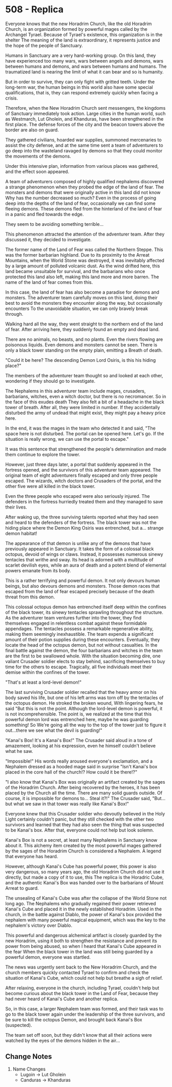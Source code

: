 # 508 - Replica

Everyone knows that the new Horadrim Church, like the old Horadrim Church, is an organization formed by powerful mages called by the Archangel Tyrael. Because of Tyrael's existence, this organization is in the shelter The meaning of the land is extraordinary, it represents justice and the hope of the people of Sanctuary.

Humans in Sanctuary are a very hard-working group. On this land, they have experienced too many wars, wars between angels and demons, wars between humans and demons, and wars between humans and humans. The traumatized land is nearing the limit of what it can bear and so is humanity.

But in order to survive, they can only fight with gritted teeth. Under the long-term war, the human beings in this world also have some special qualifications, that is, they can respond extremely quickly when facing a crisis.

Therefore, when the New Horadrim Church sent messengers, the kingdoms of Sanctuary immediately took action. Large cities in the human world, such as Westmarch, Lut Gholein, and Khanduras, have been strengthened in the first place. The defense forces of the city and the beacon towers above the border are also on guard.

They gathered civilians, hoarded war supplies, summoned mercenaries to assist the city defense, and at the same time sent a team of adventurers to go deep into the wasteland ravaged by demons so that they could monitor the movements of the demons.

Under this intensive plan, information from various places was gathered, and the effect soon appeared.

A team of adventurers composed of highly qualified nephalems discovered a strange phenomenon when they probed the edge of the land of fear. The monsters and demons that were originally active in this land did not know Why has the number decreased so much? Even in the process of going deep into the depths of the land of fear, occasionally we can find some fleeing demons. These demons fled from the hinterland of the land of fear in a panic and fled towards the edge.

They seem to be avoiding something terrible...

This phenomenon attracted the attention of the adventurer team. After they discussed it, they decided to investigate.

The former name of the Land of Fear was called the Northern Steppe. This was the former barbarian highland. Due to its proximity to the Arreat Mountains, when the World Stone was destroyed, it was inevitably affected by a large amount of polluted volcanic dust. As the wind drifted here, this land became unsuitable for survival, and the barbarians who once protected this land also left, making this land more and more barren. The name of the land of fear comes from this.

In this case, the land of fear has also become a paradise for demons and monsters. The adventurer team carefully moves on this land, doing their best to avoid the monsters they encounter along the way, but occasionally encounters To the unavoidable situation, we can only bravely break through.

Walking hard all the way, they went straight to the northern end of the land of fear. After arriving here, they suddenly found an empty and dead land.

There are no animals, no beasts, and no plants. Even the rivers flowing are poisonous liquids. Even demons and monsters cannot be seen. There is only a black tower standing on the empty plain, emitting a Breath of death.

"Could it be here? The descending Demon Lord Osiris, is this his hiding place?"

The members of the adventurer team thought so and looked at each other, wondering if they should go to investigate.

The Nephalems in this adventurer team include mages, crusaders, barbarians, witches, even a witch doctor, but there is no necromancer. So in the face of this exudes death They also felt a bit of a headache in the black tower of breath. After all, they were limited in number. If they accidentally disturbed the army of undead that might exist, they might pay a heavy price here.

In the end, it was the mages in the team who detected it and said, "The space here is not disturbed. The portal can be opened here. Let's go. If the situation is really wrong, we can use the portal to escape."

It was this sentence that strengthened the people's determination and made them continue to explore the tower.

However, just three days later, a portal that suddenly appeared in the fortress opened, and the survivors of this adventurer team appeared. The original team of eight adventurers finally escaped and only three people escaped. The wizards, witch doctors and Crusaders of the portal, and the other five were all killed in the black tower.

Even the three people who escaped were also seriously injured. The defenders in the fortress hurriedly treated them and they managed to save their lives.

After waking up, the three surviving talents reported what they had seen and heard to the defenders of the fortress. The black tower was not the hiding place where the Demon King Osiris was entrenched, but a... strange demon habitat!

The appearance of that demon is unlike any of the demons that have previously appeared in Sanctuary. It takes the form of a colossal black octopus, devoid of wings or claws. Instead, it possesses numerous sinewy tentacles that writhe and sway. Its head is adorned with a multitude of scarlet devilish eyes, while an aura of death and a potent blend of elemental powers emanate from its body.

This is a rather terrifying and powerful demon. It not only devours human beings, but also devours demons and monsters. Those demon races that escaped from the land of fear escaped precisely because of the death threat from this demon.

This colossal octopus demon has entrenched itself deep within the confines of the black tower, its sinewy tentacles sprawling throughout the structure. As the adventurer team ventures further into the tower, they find themselves engaged in relentless combat against these formidable appendages. The tentacles possess a remarkable regenerative ability, making them seemingly inexhaustible. The team expends a significant amount of their potion supplies during these encounters. Eventually, they locate the head of the octopus demon, but not without casualties. In the final battle against the demon, the four barbarians and witches in the team are the first to be swallowed whole. With the situation becoming dire, one valiant Crusader soldier elects to stay behind, sacrificing themselves to buy time for the others to escape. Tragically, all five individuals meet their demise within the confines of the tower.

"That's at least a lord-level demon!"

The last surviving Crusader soldier recalled that the heavy armor on his body saved his life, but one of his left arms was torn off by the tentacles of the octopus demon. He stroked the broken wound, With lingering fears, he said "But this is not the point. Although the lord-level demon is powerful, it is not incomprehensible. The point is, we realized at the time that this powerful demon lord was entrenched here, maybe he was guarding something! So We're going all the way to the top of the tower just to figure it out...there we see what the devil is guarding!"

"Kanai's Box! It's a Kanai's Box!" The Crusader said aloud in a tone of amazement, looking at his expression, even he himself couldn't believe what he saw.

"Impossible!" His words really aroused everyone's exclamation, and a Nephalem dressed as a hooded mage said in surprise "Isn't Kanai's box placed in the core hall of the church!? How could it be there!?"

"I also know that Kanai's Box was originally an artifact created by the sages of the Horadrim Church. After being recovered by the heroes, it has been placed by the Church all the time. There are many solid guards outside. Of course, it is impossible for demons to... Steal it?!" The Crusader said, "But... but what we saw in that tower was really like Kanai's Box!"

Everyone knew that this Crusader soldier who devoutly believed in the Holy Light certainly couldn't panic, but they still checked with the other two survivors and learned that they had also seen the thing that was suspected to be Kanai's box. After that, everyone could not help but look solemn.

Kanai's Box is not a secret, at least many Nephalems in Sanctuary know about it. This alchemy item created by the most powerful mages gathered by the sages of the Horadrim Church is considered a Nephalem. A legend that everyone has heard.

However, although Kanai's Cube has powerful power, this power is also very dangerous, so many years ago, the old Horadrim Church did not use it directly, but made a copy of it to use, this The replica is the Horadric Cube, and the authentic Kanai's Box was handed over to the barbarians of Mount Arreat to guard.

The unsealing of Kanai's Cube was after the collapse of the World Stone not long ago. The Nephalems who gradually regained their power retrieved Kanai's Cube and placed it in the newly established Horadrim. Used in the church, in the battle against Diablo, the power of Kanai's box provided the nephalem with many powerful magical equipment, which was the key to the nephalem's victory over Diablo.

This powerful and dangerous alchemical artifact is closely guarded by the new Horadrim, using it both to strengthen the resistance and prevent its power from being abused, so when I heard that Kanai's Cube appeared in the fear When the black tower in the land was still being guarded by a powerful demon, everyone was startled.

The news was urgently sent back to the New Horadrim Church, and the church members quickly contacted Tyrael to confirm and check the situation of Kanai's Cube, which could not help but breathe a sigh of relief.

After relaxing, everyone in the church, including Tyrael, couldn't help but become curious about the black tower in the Land of Fear, because they had never heard of Kanai's Cube and another replica.

So, in this case, a larger Nephalem team was formed, and their task was to go to the black tower again under the leadership of the three survivors, and be sure to kill the octopus Demon, and brought back Kanai's Box (suspected).

The team set off soon, but they didn't know that all their actions were watched by the eyes of the demons hidden in the air...

## Change Notes

1. Name Changes
   - Lugoin -> Lut Gholein
   - Canduras -> Khanduras
